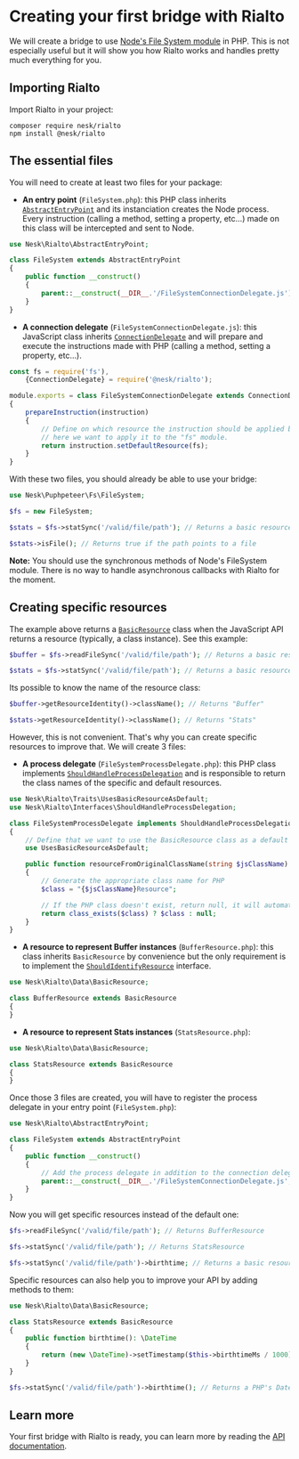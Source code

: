 # Creating your first bridge with Rialto

We will create a bridge to use [Node's File System module](https://nodejs.org/api/fs.html) in PHP. This is not especially useful but it will show you how Rialto works and handles pretty much everything for you.

## Importing Rialto

Import Rialto in your project:

```
composer require nesk/rialto
npm install @nesk/rialto
```

## The essential files

You will need to create at least two files for your package:

- **An entry point** (`FileSystem.php`): this PHP class inherits [`AbstractEntryPoint`](../src/AbstractEntryPoint.php) and its instanciation creates the Node process. Every instruction (calling a method, setting a property, etc…) made on this class will be intercepted and sent to Node.

```php
use Nesk\Rialto\AbstractEntryPoint;

class FileSystem extends AbstractEntryPoint
{
    public function __construct()
    {
        parent::__construct(__DIR__.'/FileSystemConnectionDelegate.js');
    }
}
```

- **A connection delegate** (`FileSystemConnectionDelegate.js`): this JavaScript class inherits [`ConnectionDelegate`](../src/node-process/ConnectionDelegate.js) and will prepare and execute the instructions made with PHP (calling a method, setting a property, etc…).

```js
const fs = require('fs'),
    {ConnectionDelegate} = require('@nesk/rialto');

module.exports = class FileSystemConnectionDelegate extends ConnectionDelegate
{
    prepareInstruction(instruction)
    {
        // Define on which resource the instruction should be applied by default,
        // here we want to apply it to the "fs" module.
        return instruction.setDefaultResource(fs);
    }
}
```

With these two files, you should already be able to use your bridge:

```php
use Nesk\Puphpeteer\Fs\FileSystem;

$fs = new FileSystem;

$stats = $fs->statSync('/valid/file/path'); // Returns a basic resource representing a Stats instance

$stats->isFile(); // Returns true if the path points to a file
```

**Note:** You should use the synchronous methods of Node's FileSystem module. There is no way to handle asynchronous callbacks with Rialto for the moment.

## Creating specific resources

The example above returns a [`BasicResource`](../src/Data/BasicResource.php) class when the JavaScript API returns a resource (typically, a class instance). See this example:

```php
$buffer = $fs->readFileSync('/valid/file/path'); // Returns a basic resource representing a Buffer instance

$stats = $fs->statSync('/valid/file/path'); // Returns a basic resource representing a Stats instance
```

Its possible to know the name of the resource class:

```php
$buffer->getResourceIdentity()->className(); // Returns "Buffer"

$stats->getResourceIdentity()->className(); // Returns "Stats"
```

However, this is not convenient. That's why you can create specific resources to improve that. We will create 3 files:

- **A process delegate** (`FileSystemProcessDelegate.php`): this PHP class implements [`ShouldHandleProcessDelegation`](../src/Interfaces/ShouldHandleProcessDelegation.php) and is responsible to return the class names of the specific and default resources.

```php
use Nesk\Rialto\Traits\UsesBasicResourceAsDefault;
use Nesk\Rialto\Interfaces\ShouldHandleProcessDelegation;

class FileSystemProcessDelegate implements ShouldHandleProcessDelegation
{
    // Define that we want to use the BasicResource class as a default if resourceFromOriginalClassName() returns null
    use UsesBasicResourceAsDefault;

    public function resourceFromOriginalClassName(string $jsClassName): ?string
    {
        // Generate the appropriate class name for PHP
        $class = "{$jsClassName}Resource";

        // If the PHP class doesn't exist, return null, it will automatically create a basic resource.
        return class_exists($class) ? $class : null;
    }
}
```

- **A resource to represent Buffer instances** (`BufferResource.php`): this class inherits `BasicResource` by convenience but the only requirement is to implement the [`ShouldIdentifyResource`](../src/Interfaces/ShouldIdentifyResource.php) interface.

```php
use Nesk\Rialto\Data\BasicResource;

class BufferResource extends BasicResource
{
}
```

- **A resource to represent Stats instances** (`StatsResource.php`):

```php
use Nesk\Rialto\Data\BasicResource;

class StatsResource extends BasicResource
{
}
```

Once those 3 files are created, you will have to register the process delegate in your entry point (`FileSystem.php`):

```php
use Nesk\Rialto\AbstractEntryPoint;

class FileSystem extends AbstractEntryPoint
{
    public function __construct()
    {
        // Add the process delegate in addition to the connection delegate
        parent::__construct(__DIR__.'/FileSystemConnectionDelegate.js', new FileSystemProcessDelegate);
    }
}
```

Now you will get specific resources instead of the default one:

```php
$fs->readFileSync('/valid/file/path'); // Returns BufferResource

$fs->statSync('/valid/file/path'); // Returns StatsResource

$fs->statSync('/valid/file/path')->birthtime; // Returns a basic resource representing a Date instance
```

Specific resources can also help you to improve your API by adding methods to them:

```php
use Nesk\Rialto\Data\BasicResource;

class StatsResource extends BasicResource
{
    public function birthtime(): \DateTime
    {
        return (new \DateTime)->setTimestamp($this->birthtimeMs / 1000);
    }
}
```

```php
$fs->statSync('/valid/file/path')->birthtime(); // Returns a PHP's DateTime instance
```

## Learn more

Your first bridge with Rialto is ready, you can learn more by reading the [API documentation](api.md).
